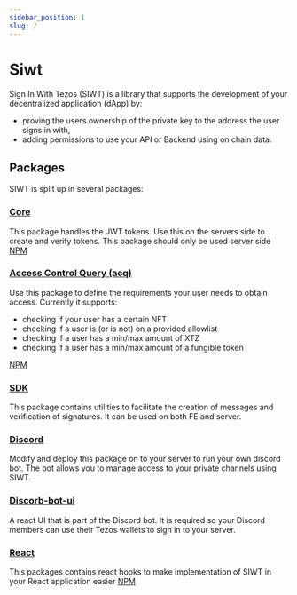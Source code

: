 ```yaml
---
sidebar_position: 1
slug: /
---
```


# Siwt

Sign In With Tezos (SIWT) is a library that supports the development of your decentralized application (dApp) by:

- proving the users ownership of the private key to the address the user signs in with,
- adding permissions to use your API or Backend using on chain data.

## Packages

SIWT is split up in several packages:

### [Core](https://github.com/StakeNow/SIWT/tree/develop/packages/core)

This package handles the JWT tokens. Use this on the servers side to create and verify tokens. This package should only be used server side [NPM](https://www.npmjs.com/package/@siwt/core)

### [Access Control Query (acq)](https://github.com/StakeNow/SIWT/tree/develop/packages/acq)

Use this package to define the requirements your user needs to obtain access. Currently it supports:

- checking if your user has a certain NFT
- checking if a user is (or is not) on a provided allowlist
- checking if a user has a min/max amount of XTZ
- checking if a user has a min/max amount of a fungible token

[NPM](https://www.npmjs.com/package/@siwt/acq)

### [SDK](https://github.com/StakeNow/SIWT/tree/develop/packages/sdk)

This package contains utilities to facilitate the creation of messages and verification of signatures. It can be used on both FE and server.

### [Discord](https://github.com/StakeNow/SIWT/tree/develop/packages/discord)

Modify and deploy this package on to your server to run your own discord bot. The bot allows you to manage access to your private channels using
SIWT.

### [Discorb-bot-ui](https://github.com/StakeNow/SIWT/tree/develop/packages/discord-bot-ui)

A react UI that is part of the Discord bot. It is required so your Discord members can use their Tezos wallets to sign in to your server.

### [React](https://github.com/StakeNow/SIWT/tree/develop/packages/react)

This packages contains react hooks to make implementation of SIWT in your React application easier [NPM](https://www.npmjs.com/package/@siwt/react)
